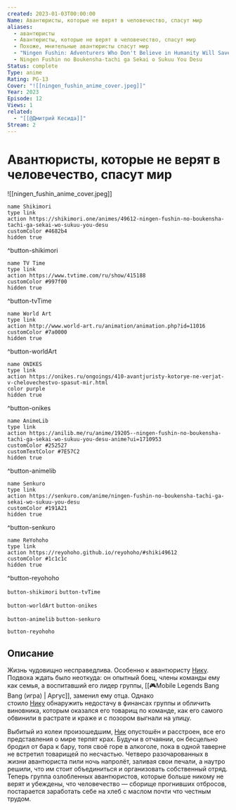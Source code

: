 ```yaml
---
created: 2023-01-03T00:00:00
Name: Авантюристы, которые не верят в человечество, спасут мир
aliases:
  - авантюристы
  - Авантюристы, которые не верят в человечество, спасут мир
  - Похоже, мнительные авантюристы спасут мир
  - "Ningen Fushin: Adventurers Who Don't Believe in Humanity Will Save the World"
  - Ningen Fushin no Boukensha-tachi ga Sekai o Sukuu You Desu
Status: complete
Type: anime
Rating: PG-13
Cover: "![[ningen_fushin_anime_cover.jpeg]]"
Year: 2023
Episode: 12
Views: 1
related:
  - "[[@Дмитрий Кесида]]"
Stream: 2
---
```


# Авантюристы, которые не верят в человечество, спасут мир

![[ningen_fushin_anime_cover.jpeg]]

```button
name Shikimori
type link
action https://shikimori.one/animes/49612-ningen-fushin-no-boukensha-tachi-ga-sekai-wo-sukuu-you-desu
customColor #4682b4
hidden true
```
^button-shikimori

```button
name TV Time
type link
action https://www.tvtime.com/ru/show/415188
customColor #997f00
hidden true
```
^button-tvTime

```button
name World Art
type link
action http://www.world-art.ru/animation/animation.php?id=11016
customColor #7a0000
hidden true
```
^button-worldArt

```button
name ONIKES
type link
action https://onikes.ru/ongoings/410-avantjuristy-kotorye-ne-verjat-v-chelovechestvo-spasut-mir.html
color purple
hidden true
```
^button-onikes

```button
name AnimeLib
type link
action https://anilib.me/ru/anime/19205--ningen-fushin-no-boukensha-tachi-ga-sekai-wo-sukuu-you-desu-anime?ui=1710953
customColor #252527
customTextColor #7E57C2
hidden true
```
^button-animelib

```button
name Senkuro
type link
action https://senkuro.com/anime/ningen-fushin-no-boukensha-tachi-ga-sekai-wo-sukuu-you-desu
customColor #191A21
hidden true
```
^button-senkuro

```button
name ReYohoho
type link
action https://reyohoho.github.io/reyohoho/#shiki49612
customColor #1c1c1c
hidden true
```
^button-reyohoho

`button-shikimori` `button-tvTime`

`button-worldArt` `button-onikes`

`button-animelib` `button-senkuro`

`button-reyohoho`

## Описание

Жизнь чудовищно несправедлива. Особенно к авантюристу [Нику](https://shikimori.one/characters/182417-nick). Подвоха ждать было неоткуда: он опытный боец, члены команды ему как семья, а воспитавший его лидер группы, [[🎮Mobile Legends Bang Bang (игра) | Аргус]], заменил ему отца. Однако стоило [Нику](https://shikimori.one/characters/182417-nick) обнаружить недостачу в финансах группы и обличить виновника, которым оказался его товарищ по команде, как его самого обвинили в растрате и краже и с позором выгнали на улицу.

Выбитый из колеи произошедшим, [Ник](https://shikimori.one/characters/182417-nick) опустошён и расстроен, все его представления о мире терпят крах. Будучи в отчаянии, он бесцельно бродил от бара к бару, топя своё горе в алкоголе, пока в одной таверне не встретил товарищей по несчастью. Четверо разочарованных в жизни авантюриста пили ночь напролёт, заливая свои печали, а наутро решили, что им стоит объединиться и организовать собственный отряд. Теперь группа озлобленных авантюристов, которые больше никому не верят и убеждены, что человечество — сборище прогнивших отбросов, постарается заработать себе на хлеб с маслом почти что честным трудом.
